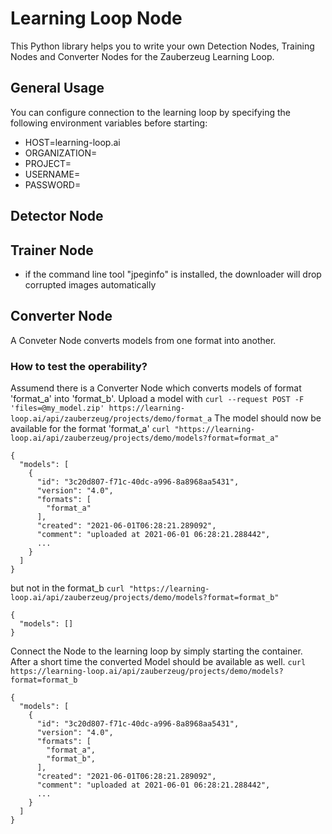 # Learning Loop Node

This Python library helps you to write your own Detection Nodes, Training Nodes and Converter Nodes for the Zauberzeug Learning Loop.

## General Usage

You can configure connection to the learning loop by specifying the following environment variables before starting:

- HOST=learning-loop.ai
- ORGANIZATION=<your organization>
- PROJECT=<your project>
- USERNAME=<your username>
- PASSWORD=<your password>

## Detector Node

## Trainer Node
  
- if the command line tool "jpeginfo" is installed, the downloader will drop corrupted images automatically

## Converter Node

A Conveter Node converts models from one format into another.

### How to test the operability?

Assumend there is a Converter Node which converts models of format 'format_a' into 'format_b'.
Upload a model with
`curl --request POST -F 'files=@my_model.zip' https://learning-loop.ai/api/zauberzeug/projects/demo/format_a`
The model should now be available for the format 'format_a'
`curl "https://learning-loop.ai/api/zauberzeug/projects/demo/models?format=format_a"`

```
{
  "models": [
    {
      "id": "3c20d807-f71c-40dc-a996-8a8968aa5431",
      "version": "4.0",
      "formats": [
        "format_a"
      ],
      "created": "2021-06-01T06:28:21.289092",
      "comment": "uploaded at 2021-06-01 06:28:21.288442",
      ...
    }
  ]
}

```

but not in the format_b
`curl "https://learning-loop.ai/api/zauberzeug/projects/demo/models?format=format_b"`

```
{
  "models": []
}
```

Connect the Node to the learning loop by simply starting the container.
After a short time the converted Model should be available as well.
`curl https://learning-loop.ai/api/zauberzeug/projects/demo/models?format=format_b`

```
{
  "models": [
    {
      "id": "3c20d807-f71c-40dc-a996-8a8968aa5431",
      "version": "4.0",
      "formats": [
        "format_a",
        "format_b",
      ],
      "created": "2021-06-01T06:28:21.289092",
      "comment": "uploaded at 2021-06-01 06:28:21.288442",
      ...
    }
  ]
}
```
